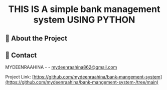 <div align='center'>

<h1>THIS IS A simple bank management system USING PYTHON</h1>


</div>



## :star2: About the Project

## :handshake: Contact

MYDEENRAAHINA - - mydeenraahina862@gmail.com

Project Link: [https://github.com/mydeenraahina/bank-mangement-system](https://github.com/mydeenraahina/bank-mangement-system-/tree/main)
